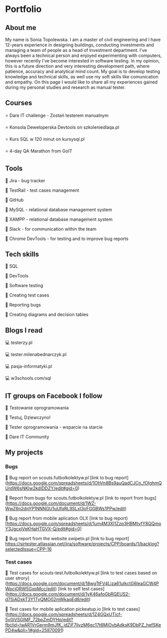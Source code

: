 # **Portfolio**


## About me


My name is Sonia Topolewska. I am a master of civil engineering and I have 12-years experience in designing buildings, conducting investments and managing a team of people as a head of Investment department. I've always been a technical person and enjoyed experimenting with computers, however recently I've become interested in software testing. In my opinion, this is a future direction and very interesting development path, where patience, accuracy and analytical mind count. My goal is to develop testing knowledge and technical skills, as well use my soft skills like comunication and empathy. On this page I would like to share all my experiences gained during my personal studies and research as manual tester. 

## Courses

:star: Dare IT challenge - Zostań testerem manualnym

:star: Konsola Deweloperska Devtools on szkoleniedlaqa.pl

:star: Kurs SQL w 120 minut on kursysql.pl

:star: 4-day QA Marathon from GoIT


## Tools

:hammer: Jira - bug tracker

:hammer: TestRail - test cases management

:hammer: GitHub

:hammer: MySQL - relational database management system

:hammer: XAMPP - relational database management system

:hammer: Slack - for communication within the team

:hammer: Chrome DevTools - for testing and to improve bug reports


## Tech skills

:wrench: SQL

:wrench: DevTools

:wrench: Software testing

:wrench: Creating test cases

:wrench: Reporting bugs

:wrench: Creating diagrams and decision tables


## Blogs I read

:computer: testerzy.pl

:computer: tester.milenabednarczyk.pl

:computer: pasja-informatyki.pl

:computer: w3schools.com/sql


## IT groups on Facebook I follow

:two_women_holding_hands: Testowanie oprogramowania

:two_women_holding_hands: Testuj, Dziewczyno!

:two_women_holding_hands: Tester oprogramowania - wsparcie na starcie

:two_women_holding_hands: Dare IT Community


## My projects

### Bugs
:bug: Bug report on scouts.futbolkolektyw.pl
[link to bug report] (https://docs.google.com/spreadsheets/d/1OhVn8Bs9auQadCJCn_fOIghmQUrdW6sNKlw2kdIDDZY/edit#gid=0)

:bug: Report from bugs for scouts.futbolkolektyw.pl
[link to report from bugs] (https://docs.google.com/document/d/1WZ-WwZ6n2dnYP1NNNGU1uUfqRL9SLxI3oFGGBWs1PPw/edit)

:bug: Bug report from mobile aplication OLX
[link to bug report) [https://docs.google.com/spreadsheets/d/1um4M3XI1Zzp3HBMtyfY8QQmoY3JgcxiVeKHaHTGVX-Q/edit#gid=0]

:bug: Bug report from the website swipeto.pl
[link to bug report] https://sirtester.atlassian.net/jira/software/projects/CPP/boards/1/backlog?selectedIssue=CPP-16

### Test cases
:pushpin: Test cases for scouts-test.futbolkolektyw.pl
[link to test cases based on user strory] (https://docs.google.com/document/d/18wgTtFV4Ljza61ulkctG6leaGCW4PWpcjORW5GxpMcc/edit)
[link to self test cases] (https://docs.google.com/document/d/1yK46afoGbRQEUS2-d7SiADxkT3Y1TyQMO02mWkaqEd8/edit)

:pushpin: Test cases for mobile aplication pickeatup.io 
[link to test cases] (https://docs.google.com/spreadsheets/d/1Z4GQxUTicf-5v0iVSGIMF_72bpZmDYHq/edit?fbclid=IwAR1VrGerm9mJfK_jdZjF7ljvzM6gc17t6MIOvbAdksK9DbPZ_hefSKePD4w&pli=1#gid=25870091)

